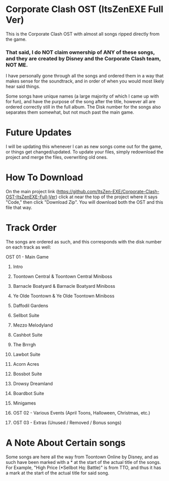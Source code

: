 # Corporate Clash OST (ItsZenEXE Full Ver)

This is the Corporate Clash OST with almost all songs ripped directly from the game.
### That said, I do NOT claim ownership of ANY of these songs, and they are created by Disney and the Corporate Clash team, NOT ME.
I have personally gone through all the songs and ordered them in a way that makes sense for the soundtrack, and in order of when you would most likely hear said things.

Some songs have unique names (a large majority of which I came up with for fun), and have the purpose of the song after the title, however all are ordered correctly still in the full album. The Disk number for the songs also separates them somewhat, but not much past the main game.

# Future Updates

I will be updating this whenever I can as new songs come out for the game, or things get changed/updated. To update your files, simply redownload the project and merge the files, overwriting old ones.

# How To Download

On the main project link (https://github.com/ItsZen-EXE/Corporate-Clash-OST-ItsZenEXE-Full-Ver) click at near the top of the project where it says "Code," then click "Download Zip". You will download both the OST and this file that way.
# Track Order

The songs are ordered as such, and this corresponds with the disk number on each track as well:

OST 01 - Main Game
1) Intro
2) Toontown Central & Toontown Central Miniboss
3) Barnacle Boatyard & Barnacle Boatyard Miniboss
4) Ye Olde Toontown & Ye Olde Toontown Miniboss
5) Daffodil Gardens
6) Sellbot Suite
7) Mezzo Melodyland
8) Cashbot Suite
9) The Brrrgh
10) Lawbot Suite
11) Acorn Acres
12) Bossbot Suite
13) Drowsy Dreamland
14) Boardbot Suite
15) Minigames

16) OST 02 - Various Events (April Toons, Halloween, Christmas, etc.)

17) OST 03 - Extras (Unused / Removed / Bonus songs)

# A Note About Certain songs
Some songs are here all the way from Toontown Online by Disney, and as such have been marked with a * at the start of the actual title of the songs. For Example, "High Price (*Sellbot Hq: Battle)" is from TTO, and thus it has a mark at the start of the actual title for said song.
